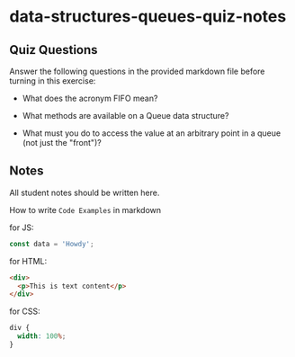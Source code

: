 # data-structures-queues-quiz-notes

## Quiz Questions

Answer the following questions in the provided markdown file before turning in this exercise:

- What does the acronym FIFO mean?

- What methods are available on a Queue data structure?

- What must you do to access the value at an arbitrary point in a queue (not just the "front")?

## Notes

All student notes should be written here.

How to write `Code Examples` in markdown

for JS:

```javascript
const data = 'Howdy';
```

for HTML:

```html
<div>
  <p>This is text content</p>
</div>
```

for CSS:

```css
div {
  width: 100%;
}
```

